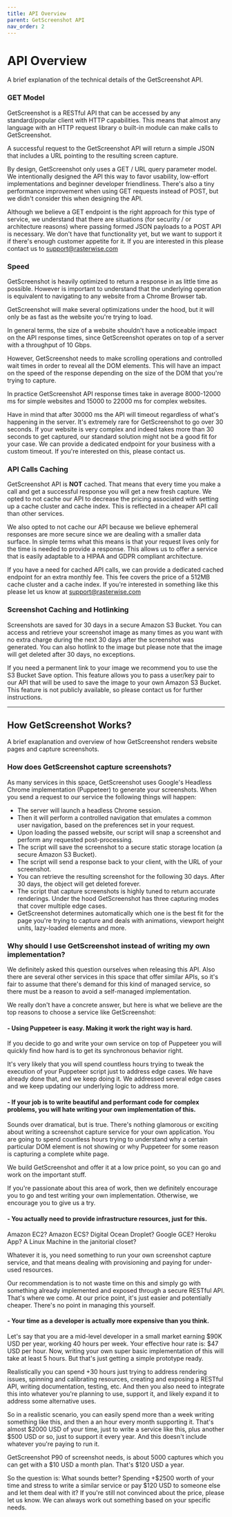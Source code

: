 ```yaml
---
title: API Overview
parent: GetScreenshot API
nav_order: 2
---
```


# API Overview

A brief explanation of the technical details of the GetScreenshot API.

### GET Model

GetScreenshot is a RESTful API that can be accessed by any standard/popular client with HTTP capabilities. This means that almost any language with an HTTP request library o built-in module can make calls to GetScreenshot.

A successful request to the GetScreenshot API will return a simple JSON that includes a URL pointing to the resulting screen capture.

By design, GetScreenshot only uses a GET / URL query parameter model. We intentionally designed the API this way to favor usability, low-effort implementations and beginner developer friendliness. There's also a tiny performance improvement when using GET requests instead of POST, but we didn't consider this when designing  the API.

Although we believe a GET endpoint is the right approach for this type of service, we understand that there are situations (for security / or architecture reasons) where passing formed JSON payloads to a POST API is necessary. We don't have that functionality yet, but we want to support it if there's enough customer appetite for it. If you are interested in this please contact us to support@rasterwise.com

### Speed

GetScreenshot is heavily optimized to return a response in as little time as possible. However is important to understand that the underlying operation is equivalent to navigating to any website from a Chrome Browser tab. 

GetScreenshot will make several optimizations under the hood, but it will only be as fast as the website you're trying to load.

In general terms, the size of a website shouldn't have a noticeable impact on the API response times, since GetScreenshot operates on top of a server with a throughput of 10 Gbps. 

However, GetScreenshot needs to make scrolling operations and controlled wait times in order to reveal all the DOM elements. This will have an impact on the speed of the response depending on the size of the DOM that you're trying to capture.

In practice GetScreenshot API response times take in average 8000-12000 ms for simple websites and 15000 to 22000 ms for complex websites.

Have in mind that after 30000 ms the API will timeout regardless of what's happening in the server. It's extremely rare for GetScreenshot to go over 30 seconds. If your website is very complex and indeed takes more than 30 seconds to get captured, our standard solution might not be a good fit for your case. 
We can provide a dedicated endpoint for your business with a custom timeout. If you're interested on this, please contact us.

### API Calls Caching

GetScreenshot API is **NOT** cached. That means that every time you make a call and get a successful response you will get a new fresh capture. We opted to not cache our API to decrease the pricing associated with setting up a cache cluster and cache index. This is reflected in a cheaper API call than other services.

We also opted to not cache our API because we believe ephemeral responses are more secure since we are dealing with a smaller data surface. 
In simple terms what this means is that your request lives only for the time is needed to provide a response. This allows us to offer a service that is easily adaptable to a HIPAA and GDPR compliant architecture.

If you have a need for cached API calls, we can provide a dedicated cached endpoint for an extra monthly fee. This fee covers the price of a 512MB cache cluster and a cache index. If you're interested in something like this please let us know at support@rasterwise.com


### Screenshot Caching and Hotlinking

Screenshots are saved for 30 days in a secure Amazon S3 Bucket. You can access and retrieve your screenshot image as many times as you want with no extra charge during the next 30 days after the screenshot was generated. You can also hotlink to the image but please note that the image will get deleted after 30 days, no exceptions. 

If you need a permanent link to your image we recommend you to use the S3 Bucket Save option. This feature allows you to pass a user/key pair to our API that will be used to save the image to your own Amazon S3 Bucket. This feature is not publicly available, so please contact us for further instructions.

<hr>


## How GetScreenshot Works?

A brief exaplanation and overview of how GetScreenshot renders website pages and capture screenshots.

### How does GetScreenshot capture screenshots?
As many services in this space, GetScreenshot uses Google's Headless Chrome implementation (Puppeteer) to generate your screenshots. 
When you send a request to our service the following things will happen:

- The server will launch a headless Chrome session.
- Then  it will perform a controlled navigation that emulates a common user navigation, based on the preferences set in your request.
- Upon loading the passed website, our script will snap a screenshot and perform any requested post-processing.
- The script will save the screenshot to a secure static storage location (a secure Amazon S3 Bucket).
- The script will send a response back to your client, with the URL of your screenshot.
- You can retrieve the resulting screenshot for the following 30 days. After 30 days, the object will get deleted forever.
- The script that capture screenshots is highly tuned to return accurate renderings. Under the hood GetScreenshot has three capturing modes that cover multiple edge cases. 
- GetScreenshot determines automatically which one is the best fit for the page you're trying to capture and deals with animations, viewport height units, lazy-loaded elements and more.

### Why should I use GetScreenshot instead of writing my own implementation?
We definitely asked this question ourselves when releasing this API. Also there are several other services in this space that offer similar APIs, so it's fair to assume that there's demand for this kind of managed service, so there must be a reason to avoid a self-managed implementation.

We really don't have a concrete answer, but here is what we believe are the top reasons to choose a service like GetScreenshot:

#### - Using Puppeteer is easy. Making it work the right way is hard.

If you decide to go and write your own service on top of Puppeteer you will quickly find how hard is to get its synchronous behavior right. 

It's very likely that you will spend countless hours trying to tweak the execution of your Puppeteer script just to address edge cases. We have already done that, and we keep doing it. We addressed several edge cases and we keep updating our underlying logic to address more.

#### - If your job is to write beautiful and performant code for complex problems, you will hate writing your own implementation of this. 

Sounds over dramatical, but is true. There's nothing glamorous or exciting about writing a screenshot capture service for your own application. You are going to spend countless hours trying to understand why a certain particular DOM element is not showing or why Puppeteer for some reason is capturing a complete white page.

We build GetScreenshot and offer it at a low price point, so you can go and work on the important stuff. 

If you're passionate about this area of work, then we definitely encourage you to go and test writing your own implementation. Otherwise, we encourage you to give us a try.

#### - You actually need to provide infrastructure resources, just for this.

Amazon EC2? Amazon ECS? Digital Ocean Droplet? Google GCE? Heroku App? A Linux Machine in the janitorial closet? 

Whatever it is, you need something to run your own screenshot capture service, and that means dealing with provisioning and paying for under-used resources.

Our recommendation is to not waste time on this and simply go with something already implemented and exposed through a secure RESTful API. That's where we come. At our price point, it's just easier and potentially cheaper. There's no point in managing this yourself.

#### - Your time as a developer is actually more expensive than you think.

Let's say that you are a mid-level developer in a small market earning $90K USD per year, working 40 hours per week. Your effective hour rate is: $47 USD per hour. 
Now, writing your own super basic implementation of this will take at least 5 hours. But that's just getting a simple prototype ready. 

Realistically you can spend +30 hours just trying to address rendering issues, spinning and calibrating resources, creating and exposing a RESTful API, writing documentation, testing, etc. And then you also need to integrate this into whatever you're planning to use, support it, and likely expand it to address some alternative uses. 

So in a realistic scenario, you can easily spend more than a week writing something like this, and then a an hour every month supporting it. That's almost $2000 USD of your time, just to write a service like this, plus another $500 USD or so, just to support it every year. And this doesn't include whatever you're paying to run it.

GetScreenshot P90 of screenshot needs, is about 5000 captures which you can get with a $10 USD a month plan. That's $120 USD a year.

So the question is: What sounds better? Spending +$2500 worth of your time and stress to write a similar service or pay $120 USD to someone else and let them deal with it?
If you're still not convinced about the price, please let us know. We can always work out something based on your specific needs.

